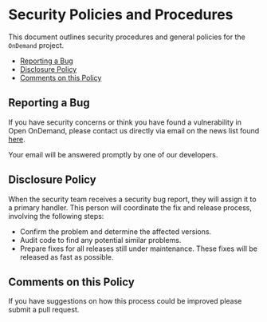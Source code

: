 # Security Policies and Procedures

This document outlines security procedures and general policies for the `OnDemand`
project.

  * [Reporting a Bug](#reporting-a-bug)
  * [Disclosure Policy](#disclosure-policy)
  * [Comments on this Policy](#comments-on-this-policy)

## Reporting a Bug

If you have security concerns or think you have found a vulnerability in Open OnDemand,
please contact us directly via email on the news list found [here](https://lists.osu.edu/mailman/listinfo/ood-users).

Your email will be answered promptly by one of our developers.

## Disclosure Policy

When the security team receives a security bug report, they will assign it to a
primary handler. This person will coordinate the fix and release process,
involving the following steps:

  * Confirm the problem and determine the affected versions.
  * Audit code to find any potential similar problems.
  * Prepare fixes for all releases still under maintenance. These fixes will be
    released as fast as possible.

## Comments on this Policy

If you have suggestions on how this process could be improved please submit a
pull request.
